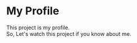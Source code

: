 <h1>My Profile</h1>
This project is my profile.<br>
So, Let's watch this project if you know about me.